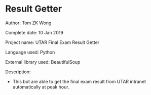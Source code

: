 # Result Getter


Author: Tom ZK Wong

Complete date: 10 Jan 2019

Project name: UTAR Final Exam Result Getter

Language used: Python

External library used: BeautifulSoup




Description:
 - This bot are able to get the final exam result from UTAR intranet automatically at peak hour.